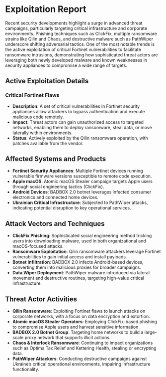 # Exploitation Report

Recent security developments highlight a surge in advanced threat campaigns, particularly targeting critical infrastructure and corporate environments. Phishing techniques such as ClickFix, multiple ransomware strains like Qilin and Chaos, and destructive malware such as PathWiper underscore shifting adversarial tactics. One of the most notable trends is the active exploitation of critical Fortinet vulnerabilities to facilitate ransomware intrusions, demonstrating how sophisticated threat actors are leveraging both newly developed malware and known weaknesses in security appliances to compromise a wide range of targets.

## Active Exploitation Details

### Critical Fortinet Flaws
- **Description**: A set of critical vulnerabilities in Fortinet security appliances allow attackers to bypass authentication and execute malicious code remotely.  
- **Impact**: Threat actors can gain unauthorized access to targeted networks, enabling them to deploy ransomware, steal data, or move laterally within environments.  
- **Status**: Actively exploited by the Qilin ransomware operation, with patches available from the vendor.  

## Affected Systems and Products
- **Fortinet Security Appliances**: Multiple Fortinet devices running vulnerable firmware versions susceptible to remote code execution.  
- **Apple macOS**: Atomic macOS Stealer campaign targets Apple users through social engineering tactics (ClickFix).  
- **Android Devices**: BADBOX 2.0 botnet leverages infected consumer electronics and connected home devices.  
- **Ukrainian Critical Infrastructure**: Subjected to PathWiper attacks, indicating potential disruption to key operational services.  

## Attack Vectors and Techniques
- **ClickFix Phishing**: Sophisticated social engineering method tricking users into downloading malware, used in both organizational and macOS-focused attacks.  
- **Ransomware Exploitation**: Qilin ransomware attackers leverage Fortinet vulnerabilities to gain initial access and install payloads.  
- **Botnet Infiltration**: BADBOX 2.0 infects Android-based devices, converting them into malicious proxies for broader campaigns.  
- **Data Wiper Deployment**: PathWiper malware introduced via lateral movement and destructive routines, targeting high-value critical infrastructure.  

## Threat Actor Activities
- **Qilin Ransomware**: Exploiting Fortinet flaws to launch attacks on corporate networks, with a focus on data encryption and extortion.  
- **Atomic macOS Stealer Operators**: Employing ClickFix-based phishing to compromise Apple users and harvest sensitive information.  
- **BADBOX 2.0 Botnet Group**: Targeting home networks to build a large-scale proxy network that supports illicit actions.  
- **Chaos & Interlock Ransomware**: Continuing to impact organizations such as Optima Tax Relief and Kettering Health, stealing or encrypting data.  
- **PathWiper Attackers**: Conducting destructive campaigns against Ukraine’s critical operational environments, impairing infrastructure functionality.  